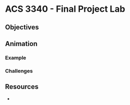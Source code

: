 # ACS 3340 - Final Project Lab



## Objectives 



## Animation



### Example



### Challenges 

 

## Resources 

- 





